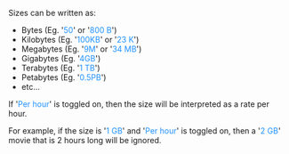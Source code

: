 
Sizes can be written as:

- Bytes (Eg. '<span style="color:DodgerBlue">50</span>' or '<span style="color:DodgerBlue">800 B</span>')
- Kilobytes (Eg. '<span style="color:DodgerBlue">100KB</span>' or '<span style="color:DodgerBlue">23 K</span>')
- Megabytes (Eg. '<span style="color:DodgerBlue">9M</span>' or '<span style="color:DodgerBlue">34 MB</span>')
- Gigabytes (Eg. '<span style="color:DodgerBlue">4GB</span>')
- Terabytes (Eg. '<span style="color:DodgerBlue">1 TB</span>')
- Petabytes (Eg. '<span style="color:DodgerBlue">0.5PB</span>')
- etc...

If '<span style="color:DodgerBlue">Per hour</span>' is toggled on, then the size will be interpreted as a rate per hour. 

For example, if the size is '<span style="color:DodgerBlue">1 GB</span>' and '<span style="color:DodgerBlue">Per hour</span>' is toggled on, then a '<span style="color:DodgerBlue">2 GB</span>' movie that is 2 hours long will be ignored.